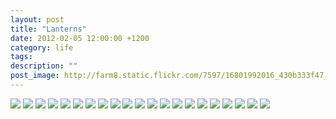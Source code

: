 ```yaml
---
layout: post
title: "Lanterns"
date: 2012-02-05 12:00:00 +1200
category: life
tags: 
description: ""
post_image: http://farm8.static.flickr.com/7597/16801992016_430b333f47_o.jpg
---
```

[![](http://farm4.static.flickr.com/3802/9558595680_99dfa67739_c.jpg)](http://farm4.static.flickr.com/3802/9558595680_b23f853a98_o.jpg)
[![](http://farm8.static.flickr.com/7377/9558596688_5c045213b3_c.jpg)](http://farm8.static.flickr.com/7377/9558596688_cb6d233144_o.jpg)
[![](http://farm6.static.flickr.com/5470/9555809157_21c732743a_c.jpg)](http://farm6.static.flickr.com/5470/9555809157_1611ee0be1_o.jpg)
[![](http://farm8.static.flickr.com/7426/9558598458_69db0d6f3d_c.jpg)](http://farm8.static.flickr.com/7426/9558598458_24aed3881a_o.jpg)
[![](http://farm8.static.flickr.com/7348/9558599482_786ce882a4_c.jpg)](http://farm8.static.flickr.com/7348/9558599482_49144a3713_o.jpg)
[![](http://farm4.static.flickr.com/3763/9558600232_9938e43e0a_c.jpg)](http://farm4.static.flickr.com/3763/9558600232_ca936e7293_o.jpg)
[![](http://farm8.static.flickr.com/7418/9555812539_9b90af252a_c.jpg)](http://farm8.static.flickr.com/7418/9555812539_4c4171278e_o.jpg)
[![](http://farm6.static.flickr.com/5452/9558602026_651ec2d8f8_c.jpg)](http://farm6.static.flickr.com/5452/9558602026_a47bffb671_o.jpg)
[![](http://farm3.static.flickr.com/2848/9558602654_bf7993cf4d_c.jpg)](http://farm3.static.flickr.com/2848/9558602654_b56136fb96_o.jpg)
[![](http://farm6.static.flickr.com/5517/9558603364_4fb7182441_c.jpg)](http://farm6.static.flickr.com/5517/9558603364_9163e5386f_o.jpg)
[![](http://farm4.static.flickr.com/3742/9558604094_b78242727b_c.jpg)](http://farm4.static.flickr.com/3742/9558604094_5ea45e4970_o.jpg)
[![](http://farm4.static.flickr.com/3806/9558604652_823f24359c_c.jpg)](http://farm4.static.flickr.com/3806/9558604652_73af085699_o.jpg)
[![](http://farm4.static.flickr.com/3806/9555816771_3f65247543_c.jpg)](http://farm4.static.flickr.com/3806/9555816771_630dbb3a93_o.jpg)
[![](http://farm4.static.flickr.com/3676/9555817513_95e4dfed23_c.jpg)](http://farm4.static.flickr.com/3676/9555817513_3d5a41bf6d_o.jpg)
[![](http://farm4.static.flickr.com/3754/9558606588_4d00aa5ab0_c.jpg)](http://farm4.static.flickr.com/3754/9558606588_78ffb19092_o.jpg)
[![](http://farm4.static.flickr.com/3687/9555818609_254f56d5ed_c.jpg)](http://farm4.static.flickr.com/3687/9555818609_b24effe29b_o.jpg)
[![](http://farm6.static.flickr.com/5349/9558608082_3dd6c313af_c.jpg)](http://farm6.static.flickr.com/5349/9558608082_817eaaa6b6_o.jpg)
[![](http://farm8.static.flickr.com/7412/9558608608_cd42b06231_c.jpg)](http://farm8.static.flickr.com/7412/9558608608_f369b01877_o.jpg)
[![](http://farm4.static.flickr.com/3733/9558609804_8b112508cc_c.jpg)](http://farm4.static.flickr.com/3733/9558609804_545b5b0afa_o.jpg)
[![](http://farm8.static.flickr.com/7294/9558610848_0c203e99df_c.jpg)](http://farm8.static.flickr.com/7294/9558610848_c920167a35_o.jpg)
[![](http://farm8.static.flickr.com/7394/9558611440_a015a37c02_c.jpg)](http://farm8.static.flickr.com/7394/9558611440_f72aa1fe45_o.jpg)
